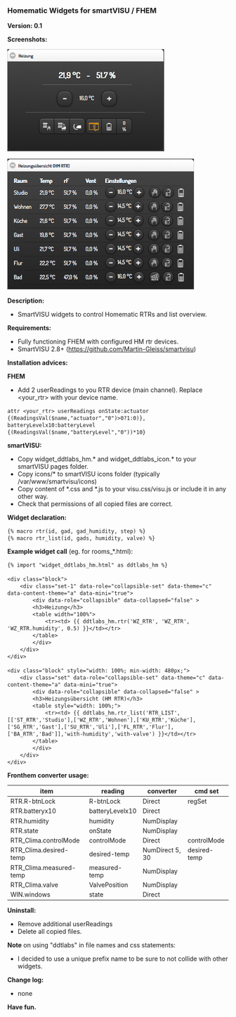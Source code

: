 ### Homematic Widgets for smartVISU / FHEM

**Version: 0.1**

**Screenshots:**

![](screenshots/rtr.png)

![](screenshots/list.png)

**Description:**
- SmartVISU widgets to control Homematic RTRs and list overview.

**Requirements:**
- Fully functioning FHEM with configured HM rtr devices.
- SmartVISU 2.8+ (https://github.com/Martin-Gleiss/smartvisu)

**Installation advices:**

**FHEM**
- Add 2 userReadings to you RTR device (main channel). Replace <your_rtr> with your device name.
```
attr <your_rtr> userReadings onState:actuator {(ReadingsVal($name,"actuator","0")>0?1:0)}, batteryLevelx10:batteryLevel {(ReadingsVal($name,"batteryLevel","0"))*10}
```

**smartVISU:**
- Copy widget_ddtlabs_hm.* and widget_ddtlabs_icon.* to your smartVISU pages folder.
- Copy icons/* to smartVISU icons folder (typically /var/www/smartvisu/icons)
- Copy content of *.css and *.js to your visu.css/visu.js or include it in any other way.
- Check that permissions of all copied files are correct.


**Widget declaration:**
```
{% macro rtr(id, gad, gad_humidity, step) %}
{% macro rtr_list(id, gads, humidity, valve) %}
```


**Example widget call** (eg. for rooms_*.html):
```
{% import "widget_ddtlabs_hm.html" as ddtlabs_hm %}

<div class="block">
	<div class="set-1" data-role="collapsible-set" data-theme="c" data-content-theme="a" data-mini="true">
		<div data-role="collapsible" data-collapsed="false" >
		<h3>Heizung</h3>
		<table width="100%">
			<tr><td> {{ ddtlabs_hm.rtr('WZ_RTR', 'WZ_RTR', 'WZ_RTR.humidity', 0.5) }}</td></tr>
		</table>
		</div>
	</div>
</div>

<div class="block" style="width: 100%; min-width: 480px;">
	<div class="set" data-role="collapsible-set" data-theme="c" data-content-theme="a" data-mini="true">
		<div data-role="collapsible" data-collapsed="false" >
		<h3>Heizungsübersicht (HM RTR)</h3>
		<table style="width: 100%;">
			<tr><td> {{ ddtlabs_hm.rtr_list('RTR_LIST', [['ST_RTR','Studio'],['WZ_RTR','Wohnen'],['KU_RTR','Küche'],['SG_RTR','Gast'],['SU_RTR','Uli'],['FL_RTR','Flur'],['BA_RTR','Bad']],'with-humidity','with-valve') }}</td></tr>
		</table>
		</div>
	</div>
</div>

```


**Fronthem converter usage:**

| item                    | reading         | converter       | cmd set      |
| ----------------------- | --------------- | --------------- | ------------ |
| RTR.R-btnLock           | R-btnLock       | Direct          | regSet       |
| RTR.batteryx10          | batteryLevelx10 | Direct          |              |
| RTR.humidity            | humidity        | NumDisplay      |              |
| RTR.state               | onState         | NumDisplay      |              |
| RTR_Clima.controlMode   | controlMode     | Direct          | controlMode  |
| RTR_Clima.desired-temp  | desired-temp    | NumDirect 5, 30 | desired-temp |
| RTR_Clima.measured-temp | measured-temp   | NumDisplay      |              |
| RTR_Clima.valve         | ValvePosition   | NumDisplay      |              |
| WIN.windows             | state           | Direct          |              |


**Uninstall:**
- Remove additional userReadings
- Delete all copied files.


**Note** on using "ddtlabs" in file names and css statements:
- I decided to use a unique prefix name to be sure to not collide with other widgets.


**Change log:**
- none


**Have fun.**





















